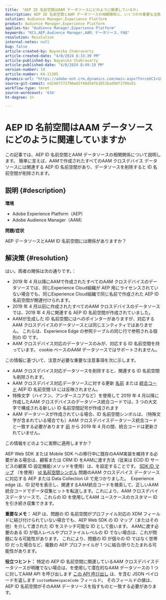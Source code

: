 ```yaml
---
title: 「AEP ID 名前空間はAAM データソースにどのように関連しているか」
description: AEP ID 名前空間とAAM データソースの相関関係と、いくつかの重要な注意事項について説明します。
solution: Audience Manager,Experience Platform
product: Audience Manager,Experience Platform
applies-to: "Audience Manager,Experience Platform"
keywords: "KCS,AEP,Audience Manager,AAM，データソース，FAQ"
resolution: Resolution
internal-notes: null
bug: false
article-created-by: Nayanika Chakravarty
article-created-date: "4/8/2024 8:33:39 PM"
article-published-by: Nayanika Chakravarty
article-published-date: "4/8/2024 8:49:10 PM"
version-number: 10
article-number: KA-21305
dynamics-url: "https://adobe-ent.crm.dynamics.com/main.aspx?forceUCI=1&pagetype=entityrecord&etn=knowledgearticle&id=d7a65c42-e7f5-ee11-a1fe-6045bd006295"
source-git-commit: ed2487272790e65f40d58fb1053bad9071799a55
workflow-type: tm+mt
source-wordcount: '634'
ht-degree: 1%

---
```


# AEP ID 名前空間はAAM データソースにどのように関連していますか


この記事では、AEP ID 名前空間とAAM データソースの相関関係について説明します。 簡単に言えば、AAMで作成されたすべてのAAM クロスデバイス データソースには関連する AEP ID 名前空間があり、データソースを削除すると ID 名前空間が削除されます。

## 説明 {#description}


<b>環境</b>

- Adobe Experience Platform（AEP）
- Adobe Audience Manager（AAM）


<b>問題/症状</b>

AEP データソースとAAM ID 名前空間には関係がありますか？


## 解決策 {#resolution}


はい。両者の関係は次の通りです。：

- 2019 年 4 月以降にAAMで作成されたすべてのAAM クロスデバイスのデータソースでは、同じExperience Cloud組織が AEP 用にライセンスされていない場合でも、同じExperience Cloud組織で同じ名前で作成された AEP ID 名前空間が関連付けられます。
- 2019 年 4 月以前に作成されたすべてのAAM クロスデバイスのデータソースでは、2019 年 4 月に関連する AEP ID 名前空間が作成されていました。
- AAMが生成した ID 名前空間にはへのポインターがありますが、対応するAAM クロスデバイスのデータソースとは同じエンティティではありません。 これらは、Experience Edge の参照テーブルの同じ行で参照される個別の ID です。
- AAM クロスデバイス対応のデータソースのみが、対応する ID 名前空間を持っています。 cookie ベースのAAM データソースではサポートされません。


この情報に基づいて、注意が必要な重要な注意事項を次に示します。

- AAM クロスデバイス対応データソースを削除すると、関連する ID 名前空間も削除されます。
- AAM クロスデバイス対応データソースに対する更新 <u>名前</u> または <u>統合コード</u> AEP ID 名前空間 UI には反映されません。
- 特殊文字（ハイフン、アンダースコアなど）を使用して 2019 年 4 月以降に作成したAAM クロスデバイスのデータソース統合コードでは、3 つの大文字で構成される新しい ID 名前空間記号が作成されます
- AAM データソースが作成されている場合、ID 名前空間シンボルは、（特殊文字が含まれている場合でも）AAM クロスデバイスデータソース統合コードと一致する必要があります <u>前</u> から 2019 年 4 月の間、統合コードは更新されていません。


この情報をどのように実際に適用しますか？

AEP Web SDK または Mobile SDK への移行中に既存のAAM実装を維持する必要がある場合は、顧客または CRM ID をAAMに渡す方法（従来は ECID ID サービスの顧客 ID 設定機能/メソッドを使用）は、を設定することです。 [SDK ID マップ](https://experienceleague.adobe.com/docs/experience-platform/edge/identity/overview.html?lang=en) （を使用） <u>id 名前空間シンボル</u> 問題のAAM クロスデバイス データソースに対応する AEP または Data Collection UI で見つかりました。  Experience edge は、ID 記号を表示し、関連するAAM統合コードを検索して、正しいAAM統合コードでデータ収集ヒットを転送します。これにより、AAM クロスデバイスデータソースで、これらの ID を使用してAAM ユースケースのカスタマー ID を引き続き収集できます。

<b>重要なメモ：</b> AEP は、問題の ID 名前空間がプロファイル対応の XDM フィールドに結び付けられていない場合でも、AEP Web SDK の ID マップ（またはその他）を介して渡された ID をステッチ可能な ID として扱います。 AAMに渡す必要のある ID が個人レベルやプロファイルレベルの ID でない場合は、これが問題になる可能性があります。 これにより、問題の ID が個々の ID ではなく世帯 ID だった場合など、複数の AEP プロファイルが 1 つに結合/折りたたまれる可能性があります。

<b>役立つヒント：</b> 特定の AEP ID 名前空間に関連しているAAM クロスデバイスデータソースが明確でない場合は、を使用して潜在的なAAM データソースの 1 つに対してAAM API を呼び出します [この API 呼び出し](https://bank.demdex.com/portal/api/v1/openapi.yaml) は、を含む JSON ペイロードを返します `customNamespaceCode` フィールド。 そのフィールドの値は、AEP ID 名前空間がそのAAM データソースを指すものと一致する必要があります。


